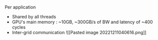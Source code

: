 Per application
- Shared by all threads
- GPU's main memory : ~10GB, ~300GB/s of BW and latency of ~400 cycles
- Inter-grid communication
![[Pasted image 20221211040616.png]]
